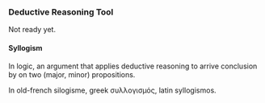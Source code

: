 ### Deductive Reasoning Tool

Not ready yet.

#### Syllogism

In logic, an argument that applies deductive reasoning to arrive conclusion 
by on two (major, minor) propositions.

In old-french silogisme, greek συλλογισμός, latin syllogismos.

